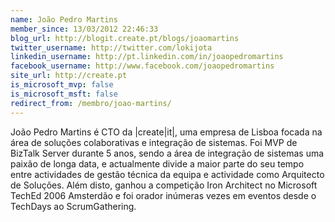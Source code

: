 ```yaml
---
name: João Pedro Martins
member_since: 13/03/2012 22:46:33
blog_url: http://blogit.create.pt/blogs/joaomartins
twitter_username: http://twitter.com/lokijota
linkedin_username: http://pt.linkedin.com/in/joaopedromartins
facebook_username: http://www.facebook.com/joaopedromartins
site_url: http://create.pt
is_microsoft_mvp: false
is_microsoft_msft: false
redirect_from: /membro/joao-martins/
---
```

João Pedro Martins é CTO da |create|it|, uma empresa de Lisboa focada na área de soluções colaborativas e integração de sistemas. Foi MVP de BizTalk Server durante 5 anos, sendo a área de integração de sistemas uma paixão de longa data, e actualmente divide a maior parte do seu tempo entre actividades de gestão técnica da equipa e actividade como Arquitecto de Soluções. Além disto, ganhou a competição Iron Architect no Microsoft TechEd 2006 Amsterdão e foi orador inúmeras vezes em eventos desde o TechDays ao ScrumGathering.